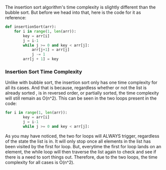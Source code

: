 <!--title={Insertion Sort Time Complexity}-->

<!--badges={Algorithms:10,Python:5}-->

<!--concepts={Insertion sort}-->

The insertion sort algorithm's time complexity is slightly different than the bubble sort. But before we head into that, here is the code for it as reference:

```Python
def insertionSort(arr): 
    for i in range(1, len(arr)): 
        key = arr[i] 
        j = i-1
        while j >= 0 and key < arr[j]:
        	arr[j+1] = arr[j]
        	j -= 1
        arr[j + 1] = key
```



### Insertion Sort Time Complexity

Unlike with bubble sort, the insertion sort only has one time complexity for all its cases. And that is because, regardless whether or not the list is already sorted , is in reversed order, or partially sorted, the time complexity will still remain as O(n^2). This can be seen in the two loops present in the code:

```Python
for i in range(1, len(arr)): 
        key = arr[i] 
        j = i-1
        while j >= 0 and key < arr[j]:
```

As you may have noticed, the two for loops will ALWAYS trigger, regardless of the state the list is in. It will only stop once all elements in the list has been visited by the first for loop. But, everytime the first for loop lands on an element, the while loop will then traverse the list again to check and see if there is a need to sort things out. Therefore, due to the two loops, the time complexity for all cases is O(n^2).